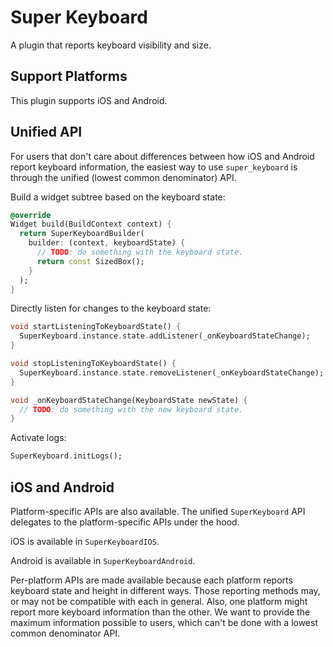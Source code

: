 # Super Keyboard
A plugin that reports keyboard visibility and size.

## Support Platforms
This plugin supports iOS and Android.

## Unified API
For users that don't care about differences between how iOS and Android report
keyboard information, the easiest way to use `super_keyboard` is through the
unified (lowest common denominator) API.

Build a widget subtree based on the keyboard state:
```dart
@override
Widget build(BuildContext context) {
  return SuperKeyboardBuilder(
    builder: (context, keyboardState) {
      // TODO: do something with the keyboard state.
      return const SizedBox();
    }
  );
}
```

Directly listen for changes to the keyboard state:
```dart
void startListeningToKeyboardState() {
  SuperKeyboard.instance.state.addListener(_onKeyboardStateChange);
}

void stopListeningToKeyboardState() {
  SuperKeyboard.instance.state.removeListener(_onKeyboardStateChange);
}

void _onKeyboardStateChange(KeyboardState newState) {
  // TODO: do something with the new keyboard state.
}
```

Activate logs:
```dart
SuperKeyboard.initLogs();
```

## iOS and Android
Platform-specific APIs are also available. The unified `SuperKeyboard` API
delegates to the platform-specific APIs under the hood.

iOS is available in `SuperKeyboardIOS`.

Android is available in `SuperKeyboardAndroid`.

Per-platform APIs are made available because each platform reports keyboard
state and height in different ways. Those reporting methods may, or may not
be compatible with each in general. Also, one platform might report more
keyboard information than the other. We want to provide the maximum information
possible to users, which can't be done with a lowest common denominator API.